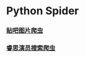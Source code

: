 # Python Spider

### [贴吧图片爬虫](https://github.com/A11Might/Python-Spider/blob/master/TieBa.py)

### [睿思演员搜索爬虫](https://github.com/A11Might/Python-Spider/blob/master/RuiSi.py)
